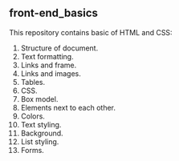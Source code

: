 ## front-end_basics

This repository contains basic of HTML and CSS:

1. Structure of document.
2. Text formatting.
3. Links and frame.
4. Links and images.
5. Tables.
6. CSS.
7. Box model.
8. Elements next to each other.
9. Colors.
10. Text styling.
11. Background.
12. List styling.
13. Forms.


